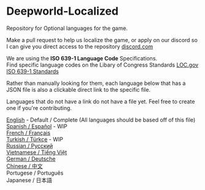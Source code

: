 # Deepworld-Localized
Repository for Optional languages for the game.

Make a pull request to help us localize the game, or apply on our discord so I can give you direct access to the repository [discord.com](https://discord.com/invite/6bv6Z6f)

We are using the **ISO 639-1 Language Code** Specifications.<br>Find specific language codes on the Libary of Congress Standards [LOC.gov ISO 639-1 Standards](https://www.loc.gov/standards/iso639-2/php/code_list.php)

Rather than manually looking for them, each language below that has a JSON file is also a clickable direct link to the specific file.

Languages that do not have a link do not have a file yet. Feel free to create one if you're contributing.

[English](./Languages/lang_en.json) - Default / Complete (All languages should be based off of this file)<br>
[Spanish / Español](./Languages/lang_es.json) - WIP<br>
[French / Français](./Languages/lang_fr.json)<br>
[Turkish / Türkçe](./Languages/lang_tr.json) - WIP<br>
[Russian / Pусский](./Languages/lang_ru.json)<br>
[Vietnamese / Tiếng Việt](./Languages/lang_vi.json)<br>
[German / Deutsche](./Languages/lang_de.json)<br>
[Chinese / 中文](./Languages/lang_zh.json)<br>
Portugese / Português<br>
Japanese / 日本語<br>
